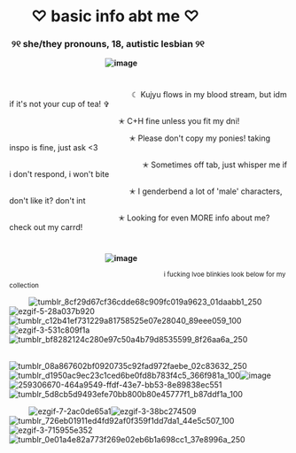 # ‎ ‎ ‎ ‎ ‎ ‎ ‎ ‎‎ ‎ ‎ ‎ ‎ ‎ ‎ ‎ ‎ ‎ ‎ ‎ ‎ ‎ ‎ ‎ ‎ ‎ ‎ ‎ ‎ ‎ ‎ ‎ ‎ ‎ ‎‎ ‎ ‎ ‎   ‎ ♡ basic info abt me ♡

###  ‎ ‎ ‎ ‎ ‎ ‎ ‎‎ ‎ ‎ ‎ ‎ ‎ ‎ ‎ ‎ ‎ ‎ ‎ ‎ ‎ ‎ ‎ ‎ ‎ ‎ ‎ ‎ ‎ ‎ ‎ ‎ ‎ ‎‎ ‎ ‎ ‎  ‎ ‎ ‎ ‎ ‎ ‎ ‎ ‎  ‎ ‎ ‎ ‎ ‎ ‎ ‎‎ ‎ ୨୧ she/they pronouns, 18, autistic lesbian ୨୧

‎ ‎ ‎‎ ‎ ‎ ‎ ‎ ‎  ‎ ‎ ‎ ‎ ‎ ‎ ‎ ‎ ‎ ‎ ‎ ‎ ‎ ‎ ‎ ‎ ‎ ‎ ‎ ‎ ‎ ‎ ‎ ‎ ‎ ‎ ‎ ‎ ‎ ‎ ‎ ‎ ‎ ‎ ‎ ‎ **‎![image](https://github.com/kujyuyuri/kujyuyuri/assets/167147862/ab12af12-c7fb-4adb-a027-1a49597525ec)**
#

‎ ‎ ‎ ‎ ‎  ‎‎ ‎ ‎ ‎ ‎ ‎ ‎ ‎ ‎ ‎ ‎ ‎ ‎ ‎ ‎ ‎ ‎ ‎ ‎  ‎ ‎ ‎ ‎ ‎ ‎ ‎ ‎ ‎ ‎ ‎ ‎ ‎ ‎ ‎ ‎ ‎ ‎ ‎ ‎ ‎ ‎ ‎ ‎ ‎ ‎ ‎ ‎ ‎ ‎ ‎ ‎‎‎ ‎☾ Kujyu flows in my blood stream, but idm if it's not your cup of tea! ✞

‎ ‎ ‎ ‎ ‎  ‎‎ ‎ ‎ ‎ ‎ ‎ ‎ ‎ ‎ ‎ ‎ ‎ ‎ ‎ ‎ ‎ ‎ ‎ ‎  ‎ ‎ ‎ ‎ ‎ ‎ ‎ ‎ ‎ ‎ ‎ ‎ ‎ ‎ ‎ ‎ ‎ ‎ ‎ ‎ ‎ ‎ ‎ ‎ ‎ ‎  ✭ C+H fine unless you fit my dni!

‎ ‎ ‎ ‎ ‎ ‎ ‎ ‎ ‎ ‎ ‎ ‎  ‎‎ ‎ ‎ ‎ ‎ ‎ ‎ ‎ ‎ ‎ ‎ ‎ ‎ ‎ ‎ ‎ ‎ ‎ ‎  ‎ ‎ ‎ ‎ ‎ ‎ ‎ ‎ ‎ ‎ ‎ ‎ ‎ ‎ ‎ ‎ ‎ ‎ ‎ ‎ ‎ ‎ ‎ ‎ ‎‎✭ Please don't copy my ponies! taking inspo is fine, just ask <3

‎ ‎ ‎ ‎ ‎ ‎ ‎  ‎ ‎ ‎ ‎ ‎ ‎ ‎ ‎‎‎ ‎ ‎ ‎ ‎  ‎‎ ‎ ‎ ‎ ‎ ‎ ‎ ‎ ‎ ‎ ‎ ‎ ‎ ‎ ‎ ‎ ‎ ‎ ‎  ‎ ‎ ‎ ‎ ‎ ‎ ‎ ‎ ‎ ‎ ‎ ‎ ‎ ‎ ‎ ‎ ‎ ‎ ‎ ‎ ‎  ‎ ‎ ✭ Sometimes off tab, just whisper me if i don't respond, i won't bite

‎ ‎ ‎ ‎ ‎ ‎ ‎ ‎ ‎ ‎ ‎ ‎  ‎‎ ‎ ‎ ‎ ‎ ‎ ‎ ‎ ‎ ‎ ‎ ‎ ‎ ‎ ‎ ‎ ‎ ‎ ‎  ‎ ‎ ‎ ‎ ‎ ‎ ‎ ‎ ‎ ‎ ‎ ‎ ‎ ‎ ‎ ‎ ‎ ‎ ‎ ‎ ‎ ‎ ‎ ‎ ‎‎‎‎✭ I genderbend a lot of 'male' characters, don't like it? don't int

‎ ‎ ‎ ‎ ‎  ‎‎ ‎ ‎ ‎ ‎ ‎ ‎ ‎ ‎ ‎ ‎ ‎ ‎ ‎ ‎ ‎ ‎ ‎ ‎  ‎ ‎ ‎ ‎ ‎ ‎ ‎ ‎ ‎ ‎ ‎ ‎ ‎ ‎ ‎ ‎ ‎ ‎ ‎ ‎ ‎ ‎ ‎ ‎ ‎ ‎  ✭ Looking for even MORE info about me? check out my carrd!
‎ 
# 

‎ ‎ ‎‎ ‎ ‎ ‎ ‎ ‎  ‎ ‎ ‎ ‎ ‎ ‎ ‎ ‎ ‎ ‎ ‎ ‎ ‎ ‎ ‎ ‎ ‎ ‎ ‎ ‎ ‎ ‎ ‎ ‎ ‎ ‎ ‎ ‎ ‎ ‎ ‎ ‎ ‎ ‎ ‎ ‎ **‎![image](https://github.com/kujyuyuri/kujyuyuri/assets/167147862/894b16a9-2172-4ce5-bb0d-e3569e0adbf3)**

‎ ‎ ‎ ‎ ‎ ‎ ‎ ‎ ‎ ‎ ‎ ‎ ‎ ‎ ‎ ‎ ‎ ‎ ‎ ‎ ‎ ‎ ‎ ‎ ‎ ‎ ‎ ‎ ‎ ‎ ‎ ‎ ‎ ‎‎ ‎ ‎ ‎ ‎ ‎ ‎ ‎ ‎ ‎ ‎ ‎ ‎ ‎ ‎ ‎ ‎ ‎ ‎ ‎ ‎ ‎ ‎ ‎ ‎ ‎ ‎ ‎ ‎  ‎ ‎ ‎ ‎ ‎ ‎ ‎ ‎ ‎‎ ‎ ‎ ‎ ‎‎ ‎   ‎ ‎ ‎ ‎ ‎ ‎ ‎‎  ‎ <sup> i fucking lvoe blinkies look below for my collection

‎ ‎‎ ‎ ‎ ‎ ‎ ‎‎ ‎   ‎ ![tumblr_8cf29d67cf36cdde68c909fc019a9623_01daabb1_250](https://github.com/kujyuyuri/kujyuyuri/assets/167147862/94379a73-8fe3-4f31-8fd0-201ac3dc1ce7)![ezgif-5-28a037b920](https://github.com/kujyuyuri/kujyuyuri/assets/167147862/eb001753-7813-476e-b6ed-2024d1750b83)![tumblr_c12b41ef731229a81758525e07e28040_89eee059_100](https://github.com/kujyuyuri/kujyuyuri/assets/167147862/d2a3dece-3799-459b-9459-7dc0d297de87)![ezgif-3-531c809f1a](https://github.com/kujyuyuri/kujyuyuri/assets/167147862/bd3fefab-26bd-4268-8c47-89dba0c5c3fd)
![tumblr_bf8282124c280e97c50a4b79d8535599_8f26aa6a_250](https://github.com/kujyuyuri/kujyuyuri/assets/167147862/7754e92e-5803-4783-84ef-34d8aff5dd07)




‎ ‎ ‎‎ ‎ ‎ ‎ ‎ ‎  ‎ ‎ ‎ ‎ ‎ ‎ ‎ ‎ ‎ ‎ ‎ ‎ ‎ ‎‎ ‎ ‎ ‎ ‎ ‎  ‎‎ ‎ ‎ ‎ ‎ ‎ ‎  ‎‎‎![tumblr_08a867602bf0920735c92fad972faebe_02c83632_250](https://github.com/kujyuyuri/kujyuyuri/assets/167147862/55098e7a-eaa4-4446-86d3-167cc087dcba)![tumblr_d1950ac9ec23c1ced6be0fd8b783f4c5_366f981a_100](https://github.com/kujyuyuri/kujyuyuri/assets/167147862/4ddd5a75-313a-40e5-bd02-eeba2eaba939)![image](https://github.com/kujyuyuri/kujyuyuri/assets/167147862/9933f355-4024-4108-8fd1-e28606ef3a17)
![259306670-464a9549-ffdf-43e7-bb53-8e89838ec551](https://github.com/kujyuyuri/kujyuyuri/assets/167147862/6ae48699-e3f1-48da-be4b-78e7df91064a)![tumblr_5d8cb5d9493efe70bb800b80e45777f1_b87ddf1a_100](https://github.com/kujyuyuri/kujyuyuri/assets/167147862/78a4cbc1-5682-4dc9-b64a-c2e47bb39099)





‎ ‎‎ ‎ ‎ ‎ ‎ ‎‎ ‎   ‎ ![ezgif-7-2ac0de65a1](https://github.com/kujyuyuri/kujyuyuri/assets/167147862/a025a79e-b04c-4d7a-bc42-0f42398c33a3)![ezgif-3-38bc274509](https://github.com/kujyuyuri/kujyuyuri/assets/167147862/0313317c-2718-426b-9953-3aa036826002)![tumblr_726eb01911ed4fd92af0f359f1dd7da1_44e5c507_100](https://github.com/kujyuyuri/kujyuyuri/assets/167147862/d00a236d-d793-4f82-8270-0e76eef7bfee)![ezgif-3-715955e352](https://github.com/kujyuyuri/kujyuyuri/assets/167147862/edfb4237-5230-4c37-91fa-b90090dce0d5)![tumblr_0e01a4e82a773f269e02eb6b1a698cc1_37e8996a_250](https://github.com/kujyuyuri/kujyuyuri/assets/167147862/875bc230-8431-4717-a4e7-405f38445c5e)

















<!--
**kujyuyuri/kujyuyuri** is a ✨ _special_ ✨ repository because its `README.md` (this file) appears on your GitHub profile.

Here are some ideas to get you started:

- 🔭 I’m currently working on ...
- 🌱 I’m currently learning ...
- 👯 I’m looking to collaborate on ...
- 🤔 I’m looking for help with ...
- 💬 Ask me about ...
- 📫 How to reach me: ...
- 😄 Pronouns: ...
- ⚡ Fun fact: ...
-->
